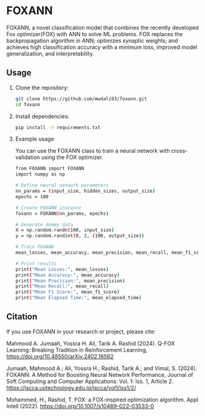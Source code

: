 # FOXANN
FOXANN, a novel classification model that combines the recently developed Fox optimizer(FOX) with ANN to solve ML problems. FOX replaces the backpropagation algorithm in ANN; optimizes synaptic weights; and achieves high classification accuracy with a minimum loss, improved model generalization, and interpretability.

## Usage
1. Clone the repository:
   ```bash
   git clone https://github.com/mwdali93/foxann.git
   cd foxann

2. Install dependencies:
   ```bash
   pip install -r requirements.txt

3. Example usage

   You can use the FOXANN class to train a neural network with cross-validation using the FOX optimizer.
   ```bash
   from FOXANN import FOXANN
   import numpy as np
   
   # Define neural network parameters
   nn_params = (input_size, hidden_sizes, output_size)
   epochs = 100
   
   # Create FOXANN instance
   foxann = FOXANN(nn_params, epochs)
   
   # Generate dummy data
   X = np.random.randn(100, input_size)
   y = np.random.randint(0, 2, (100, output_size))
   
   # Train FOXANN
   mean_losses, mean_accuracy, mean_precision, mean_recall, mean_f1_score, mean_elapsed_time = foxann.train_foxann(X, y)
   
   # Print results
   print("Mean Losses:", mean_losses)
   print("Mean Accuracy:", mean_accuracy)
   print("Mean Precision:", mean_precision)
   print("Mean Recall:", mean_recall)
   print("Mean F1 Score:", mean_f1_score)
   print("Mean Elapsed Time:", mean_elapsed_time)


## Citation
If you use FOXANN in your research or project, please cite:

Mahmood A. Jumaah, Yossra H. Ali, Tarik A. Rashid (2024). Q-FOX Learning: Breaking Tradition in Reinforcement Learning, https://doi.org/10.48550/arXiv.2402.16562

Jumaah, Mahmood A.; Ali, Yossra H.; Rashid, Tarik A.; and Vimal, S. (2024). FOXANN: A Method for Boosting Neural Network Performance, Journal of Soft Computing and Computer Applications: Vol. 1: Iss. 1, Article 2. https://jscca.uotechnology.edu.iq/jscca/vol1/iss1/2/

Mohammed, H., Rashid, T. FOX: a FOX-inspired optimization algorithm. Appl Intell (2022). https://doi.org/10.1007/s10489-022-03533-0

